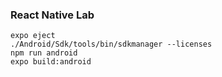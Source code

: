 ### React Native Lab

```
expo eject
./Android/Sdk/tools/bin/sdkmanager --licenses
npm run android
expo build:android
```